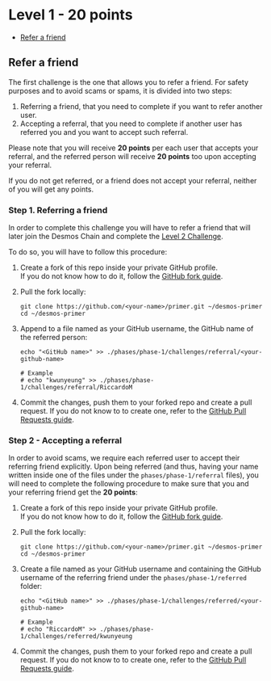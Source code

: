 # Level 1 - 20 points
- [Refer a friend](#refer-a-friend)

## Refer a friend
The first challenge is the one that allows you to refer a friend. For safety purposes and to avoid scams or spams, it is divided into two steps: 

1. Referring a friend, that you need to complete if you want to refer another user.
2. Accepting a referral, that you need to complete if another user has referred you and you want to accept such referral. 

Please note that you will receive **20 points** per each user that accepts your referral, and the referred person will receive **20 points** too upon accepting your referral.

If you do not get referred, or a friend does not accept your referral, neither of you will get any points.   

### Step 1. Referring a friend
In order to complete this challenge you will have to refer a friend that will later join the Desmos Chain and complete the [Level 2 Challenge](level-2.md#create-a-post). 

To do so, you will have to follow this procedure: 

1. Create a fork of this repo inside your private GitHub profile.  
   If you do not know how to do it, follow the [GitHub fork guide](https://help.github.com/en/github/getting-started-with-github/fork-a-repo).

2. Pull the fork locally:  
   ```shell
   git clone https://github.com/<your-name>/primer.git ~/desmos-primer
   cd ~/desmos-primer
   ```

3. Append to a file named as your GitHub username, the GitHub name of the referred person:    
   ```shell
   echo "<GitHub name>" >> ./phases/phase-1/challenges/referral/<your-github-name>
   
   # Example
   # echo "kwunyeung" >> ./phases/phase-1/challenges/referral/RiccardoM
   ```

4. Commit the changes, push them to your forked repo and create a pull request. If you do not know to to create one, refer to the [GitHub Pull Requests guide](https://help.github.com/en/github/collaborating-with-issues-and-pull-requests/creating-a-pull-request).
   
### Step 2 - Accepting a referral
In order to avoid scams, we require each referred user to accept their referring friend explicitly. Upon being referred (and thus, having your name written inside one of the files under the `phases/phase-1/referral` files), you will need to complete the following procedure to make sure that you and your referring friend get the **20 points**: 

1. Create a fork of this repo inside your private GitHub profile.  
   If you do not know how to do it, follow the [GitHub fork guide](https://help.github.com/en/github/getting-started-with-github/fork-a-repo).

2. Pull the fork locally:  
   ```shell
   git clone https://github.com/<your-name>/primer.git ~/desmos-primer
   cd ~/desmos-primer
   ```
   
3. Create a file named as your GitHub username and containing the GitHub username of the referring friend under the `phases/phase-1/referred` folder: 

   ```shell
   echo "<GitHub name>" >> ./phases/phase-1/challenges/referred/<your-github-name>
      
   # Example
   # echo "RiccardoM" >> ./phases/phase-1/challenges/referred/kwunyeung
   ```
   
4. Commit the changes, push them to your forked repo and create a pull request. If you do not know to to create one, refer to the [GitHub Pull Requests guide](https://help.github.com/en/github/collaborating-with-issues-and-pull-requests/creating-a-pull-request).
